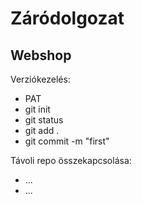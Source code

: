 # Záródolgozat

## Webshop

Verziókezelés:

- PAT
- git init 
- git status 
- git add . 
- git commit -m "first"

Távoli repo összekapcsolása: 

- ...
- ... 